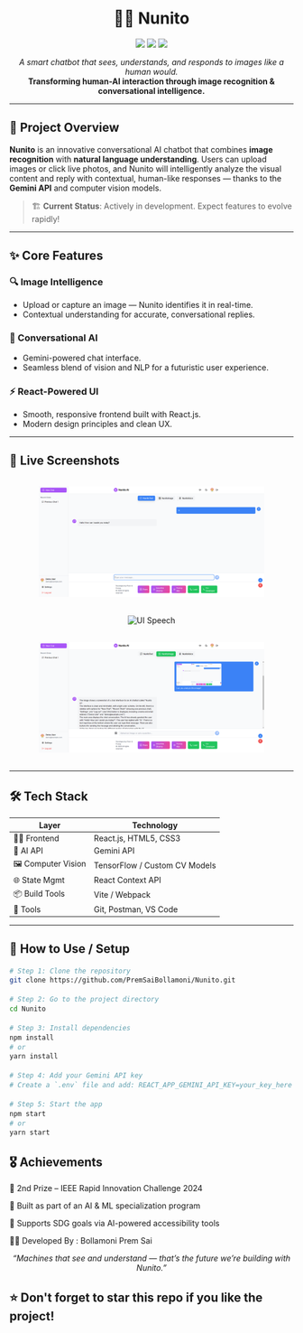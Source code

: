 <h1 align="center">🧠📸 Nunito</h1>

<p align="center">
  <img src="https://img.shields.io/badge/Frontend-React.js-blue?style=flat-square&logo=react" />
  <img src="https://img.shields.io/badge/AI-Gemini%20API-red?style=flat-square&logo=google" />
  <img src="https://img.shields.io/badge/ML-Computer%20Vision-purple?style=flat-square&logo=opencv" />
</p>

<p align="center">
  <em>A smart chatbot that sees, understands, and responds to images like a human would.</em><br>
  <strong>Transforming human-AI interaction through image recognition & conversational intelligence.</strong>
</p>

---

## 🚀 Project Overview

**Nunito** is an innovative conversational AI chatbot that combines **image recognition** with **natural language understanding**. Users can upload images or click live photos, and Nunito will intelligently analyze the visual content and reply with contextual, human-like responses — thanks to the **Gemini API** and computer vision models.

> 🏗️ **Current Status**: Actively in development. Expect features to evolve rapidly!

---

## ✨ Core Features

### 🔍 Image Intelligence
- Upload or capture an image — Nunito identifies it in real-time.
- Contextual understanding for accurate, conversational replies.

### 💬 Conversational AI
- Gemini-powered chat interface.
- Seamless blend of vision and NLP for a futuristic user experience.

### ⚡ React-Powered UI
- Smooth, responsive frontend built with React.js.
- Modern design principles and clean UX.

---

## 📸 Live Screenshots

<p align="center">
  <img src="assets/uitext.png" width="400" alt="UI Text" style="margin: 15px;"/>
  <img src="assets/uispeec.png" width="400" alt="UI Speech" style="margin: 15px;"/>
  <img src="assets/uiimage.png" width="400" alt="UI Image" style="margin: 15px;"/>
</p>

---

## 🛠 Tech Stack

| Layer              | Technology                        |
|-------------------|------------------------------------|
| 👨‍🎨 Frontend       | React.js, HTML5, CSS3              |
| 🧠 AI API          | Gemini API                         |
| 🖼 Computer Vision | TensorFlow / Custom CV Models      |
| 🌐 State Mgmt      | React Context API                  |
| 📦 Build Tools     | Vite / Webpack                     |
| 🔧 Tools           | Git, Postman, VS Code              |

---

## 🧪 How to Use / Setup

```bash
# Step 1: Clone the repository
git clone https://github.com/PremSaiBollamoni/Nunito.git

# Step 2: Go to the project directory
cd Nunito

# Step 3: Install dependencies
npm install
# or
yarn install

# Step 4: Add your Gemini API key
# Create a `.env` file and add: REACT_APP_GEMINI_API_KEY=your_key_here

# Step 5: Start the app
npm start
# or
yarn start
```
## 🎖 Achievements

🥈 2nd Prize – IEEE Rapid Innovation Challenge 2024

🚀 Built as part of an AI & ML specialization program

🌱 Supports SDG goals via AI-powered accessibility tools

👨‍💻 Developed By : Bollamoni Prem Sai

<p align="center"> <i>“Machines that see and understand — that’s the future we’re building with Nunito.”</i> </p>

## ⭐ Don't forget to star this repo if you like the project!
